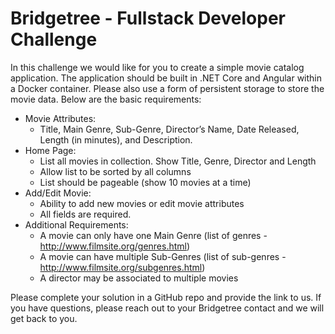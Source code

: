 # Bridgetree - Fullstack Developer Challenge
In this challenge we would like for you to create a simple movie catalog application. The application should be built in .NET Core and Angular within a Docker container. Please also use a form of persistent storage to store the movie data. Below are the basic requirements:

* Movie Attributes: 
  * Title, Main Genre, Sub-Genre, Director’s Name, Date Released, Length (in minutes), and Description.
* Home Page: 
  *	List all movies in collection. Show Title, Genre, Director and Length
  *	Allow list to be sorted by all columns
  *	List should be pageable (show 10 movies at a time)
* Add/Edit Movie:
  *	Ability to add new movies or edit movie attributes
  *	All fields are required. 
* Additional Requirements:
  *	A movie can only have one Main Genre (list of genres - http://www.filmsite.org/genres.html)
  *	A movie can have multiple Sub-Genres (list of sub-genres - http://www.filmsite.org/subgenres.html)
  *	A director may be associated to multiple movies

Please complete your solution in a GitHub repo and provide the link to us. If you have questions, please reach out to your Bridgetree contact and we will get back to you.
